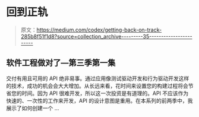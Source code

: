 # 回到正轨

> 原文：<https://medium.com/codex/getting-back-on-track-285b8f51f1d8?source=collection_archive---------35----------------------->

## 软件工程做对了—第三季第一集

交付有用且可用的 API 绝非易事。通过应用像测试驱动开发和行为驱动开发这样的技术，成功的机会会大大增加。从长远来看，花时间来设置您的构建过程将会节省您的时间。因为 API 很难开发，所以这一次投资是有道理的。API 不应该作为快速的、一次性的工作来开发，API 的设计意图是重用。在本系列的前两季中，我展示了如何创建一个 …